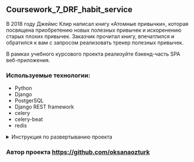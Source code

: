 ## Coursework_7_DRF_habit_service

В 2018 году Джеймс Клир написал книгу «Атомные привычки», которая посвящена приобретению новых полезных привычек 
и искоренению старых плохих привычек. Заказчик прочитал книгу, впечатлился и обратился к вам с запросом реализовать 
трекер полезных привычек.

В рамках учебного курсового проекта реализуйте бэкенд-часть SPA веб-приложения.

### Используемые технологии:

 - Python
 - Django
 - PostgerSQL
 - Django REST framework
 - celery
 - celery-beat
 - redis

<details>
<summary> Инструкция по развертыванию проекта</summary>


1) ### Для разворачивания проекта потребуется создать и заполнить файл .env  по шаблону файла env.sample

#### Добавьте секретный ключ Вашего проекта
SECRET_KEY=

#### Добавте настройки для подключения к базе данных (ДБ должна быть создана)
 - POSTGRES_DB=
 - POSTGRES_USER=
 - POSTGRES_HOST=
 - POSTGRES_PORT=
 - POSTGRES_PASSWORD=

#### Настройки для отправки сообщения в Телеграмм-бот
 - BOT_TOKEN=
 - TELEGRAM_CHAT_ID=

#### Добавьте настройки для celery
 - CELERY_BROKER_URL=
 - CELERY_RESULT_BACKEND=)


2) ### Используется виртуальное окружение - venv, зависимости записаны в файл requirements.txt
  - pip install -r requirements.txt

3) ### Команда для запуска Приложения: 
  - python manage.py runserver

4) ### Команда для запуска redis: 
  - Для Windows в терминале UBUNTU командой redis-server

5) ### Команда для запуска celery-bea и celery worker одной командой:
  - celery -A condig worker --beat --scheduler django --loglevel=info
  - Для Windows (в разных Pycharm запустите команды): 
    * celery -A config worker -l INFO -P eventlet
    * celery -A config beat -l INFO -S django

</details>

### Автор проекта https://github.com/oksanaozturk